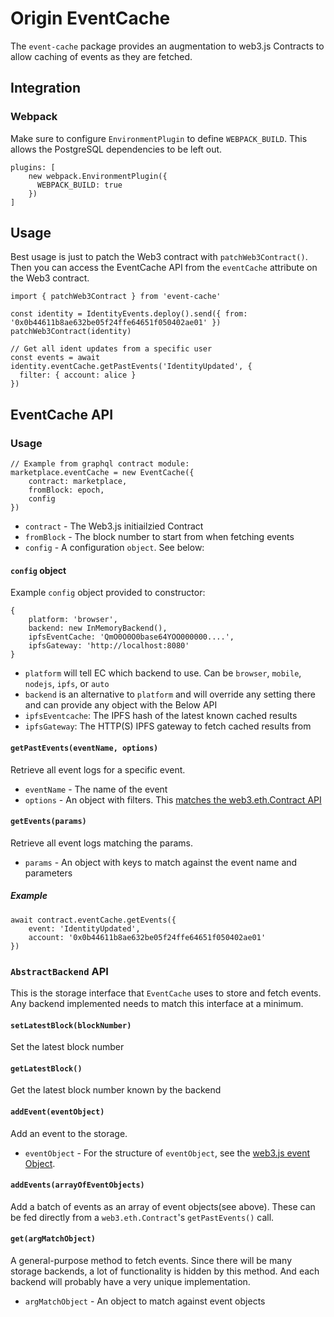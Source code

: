 # Origin EventCache

The `event-cache` package provides an augmentation to web3.js Contracts to allow caching of events as they are fetched.

## Integration

### Webpack

Make sure to configure `EnvironmentPlugin` to define `WEBPACK_BUILD`.  This allows the PostgreSQL dependencies to be left out.

    plugins: [
        new webpack.EnvironmentPlugin({
          WEBPACK_BUILD: true
        })
    ]

## Usage

Best usage is just to patch the Web3 contract with `patchWeb3Contract()`.  Then you can access the EventCache API from the `eventCache` attribute on the Web3 contract.

    import { patchWeb3Contract } from 'event-cache'
    
    const identity = IdentityEvents.deploy().send({ from: '0x0b44611b8ae632be05f24ffe64651f050402ae01' })
    patchWeb3Contract(identity)

    // Get all ident updates from a specific user
    const events = await identity.eventCache.getPastEvents('IdentityUpdated', {
      filter: { account: alice }
    })

## EventCache API

### Usage

    // Example from graphql contract module:
    marketplace.eventCache = new EventCache({
        contract: marketplace,
        fromBlock: epoch,
        config
    })

- `contract` - The Web3.js initiailzied Contract 
- `fromBlock` - The block number to start from when fetching events
- `config` - A configuration `object`.  See below:

#### `config` object

Example `config` object provided to constructor:

    {
        platform: 'browser',
        backend: new InMemoryBackend(),
        ipfsEventCache: 'QmO0O0O0base64YOO000000....',
        ipfsGateway: 'http://localhost:8080'
    }

- `platform` will tell EC which backend to use.  Can be `browser`, `mobile`, `nodejs`, `ipfs`, or `auto`
- `backend` is an alternative to `platform` and will override any setting there and can provide any object with the Below API
- `ipfsEventcache`: The IPFS hash of the latest known cached results
- `ipfsGateway`: The HTTP(S) IPFS gateway to fetch cached results from

#### `getPastEvents(eventName, options)`

Retrieve all event logs for a specific event.

- `eventName` - The name of the event
- `options` - An object with filters. This [matches the web3.eth.Contract API](https://web3js.readthedocs.io/en/1.0/web3-eth-contract.html#getpastevents)

#### `getEvents(params)`

Retrieve all event logs matching the params. 

- `params` - An object with keys to match against the event name and parameters

##### Example

    await contract.eventCache.getEvents({
        event: 'IdentityUpdated',
        account: '0x0b44611b8ae632be05f24ffe64651f050402ae01'
    })

### `AbstractBackend` API

This is the storage interface that `EventCache` uses to store and fetch events. Any backend implemented needs to match this interface at a minimum.

#### `setLatestBlock(blockNumber)`

Set the latest block number

#### `getLatestBlock()`

Get the latest block number known by the backend

#### `addEvent(eventObject)`

Add an event to the storage.

- `eventObject` - For the structure of `eventObject`, see the [web3.js event Object](https://web3js.readthedocs.io/en/1.0/web3-eth-contract.html#contract-events-return). 

#### `addEvents(arrayOfEventObjects)`

Add a batch of events as an array of event objects(see above).  These can be fed directly from a `web3.eth.Contract`'s `getPastEvents()` call.

#### `get(argMatchObject)`

A general-purpose method to fetch events.  Since there will be many storage backends, a lot of functionality is hidden by this method.  And each backend will probably have a very unique implementation.

- `argMatchObject` - An object to match against event objects
